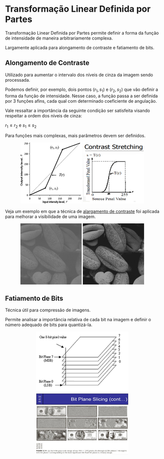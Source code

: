 # Transformação Linear Definida por Partes

Transformação Linear Definida por Partes permite definir a forma da função de intensidade de maneira arbitrariamente complexa.

Largamente aplicada para alongamento de contraste e fatiamento de bits.

## Alongamento de Contraste

Utilizado para aumentar o intervalo dos níveis de cinza da imagem sendo processada.

Podemos definir, por exemplo, dois pontos $(r_1, s_1)$ e $(r_2, s_2)$ que vão definir a forma da função de intensidade. Nesse caso, a função passa a ser definida por 3 funções afins, cada qual com determinado coeficiente de angulação.

Vale ressaltar a importância da seguinte condição ser satisfeita visando respeitar a ordem dos níveis de cinza:

$r_1 \leq r_2$ e $s_1 \leq s_2$

Para funções mais complexas, mais parâmetros devem ser definidos.

<p align="center">
    <img src="./readmeImg/transformacaoPartes.jpg" width="200px" height="200px">
    <img src="./readmeImg/alargamentoConstraste.jpg" width="200px" height="200px">
</p>

Veja um exemplo em que a técnica de [alargamento de contraste](alongamentoContraste) foi aplicada para melhorar a visibilidade de uma imagem.

<p align="center">
    <img src="./readmeImg/pollen.jpg" width="200px" height="200px">
    <img src="./readmeImg/pollen_output.jpg" width="200px" height="200px">
</p>

## Fatiamento de Bits

Técnica útil para compressão de imagens.

Permite analisar a importância relativa de cada bit na imagem e definir o número adequado de bits para quantizá-la.

<p align="center">
    <img src="./readmeImg/planosDeBit.jpg" width="300px" height="200px">
    <img src="./readmeImg/fatiamentoBits.jpg" width="300px" height="200px">
</p>
